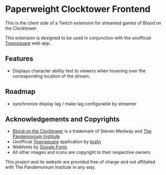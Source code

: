 # Paperweight Clocktower Frontend
This is the client side of a Twitch extension for streamed games of Blood on the Clocktower.

This extension is designed to be used in conjunction with the unofficial [Townsquare](https://clocktower.online/) web app. 

## Features
* Displays character ability text to viewers when hovering over the corresponding location of the stream.

## Roadmap
* synchronize display lag / make lag configurable by streamer

## Acknowledgements and Copyrights
* [Blood on the Clocktower](https://bloodontheclocktower.com/) is a trademark of Steven Medway and [The Pandemonium Institute](https://www.thepandemoniuminstitute.com/)
* Unofficial [Townsquare](https://github.com/bra1n/townsquare) application by [bra1n](https://github.com/bra1n)
* Webfonts by [Google Fonts](https://fonts.google.com/)
* All other images and icons are copyright to their respective owners

This project and its website are provided free of charge and not affiliated with The Pandemonium Institute in any way.
